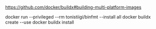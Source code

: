 https://github.com/docker/buildx#building-multi-platform-images

docker run --privileged --rm tonistiigi/binfmt --install all
docker buildx create --use
docker buildx install

